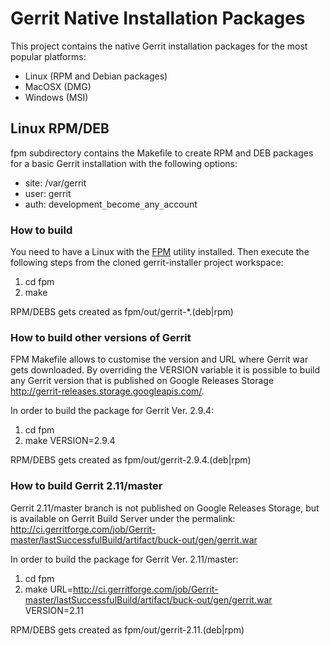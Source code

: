 Gerrit Native Installation Packages
===================================
This project contains the native Gerrit installation packages for the most
popular platforms:

- Linux (RPM and Debian packages)
- MacOSX (DMG)
- Windows (MSI)

Linux RPM/DEB
-------------
fpm subdirectory contains the Makefile to create RPM and DEB packages for
a basic Gerrit installation with the following options:

- site: /var/gerrit
- user: gerrit
- auth: development`_`become`_`any`_`account

### How to build

You need to have a Linux with the [FPM] utility installed.
Then execute the following steps from the cloned gerrit-installer project workspace:

1. cd fpm
2. make

RPM/DEBS gets created as fpm/out/gerrit-*.(deb|rpm)

### How to build other versions of Gerrit

FPM Makefile allows to customise the version and URL where Gerrit war gets downloaded.
By overriding the VERSION variable it is possible to build any Gerrit version that
is published on Google Releases Storage http://gerrit-releases.storage.googleapis.com/.

In order to build the package for Gerrit Ver. 2.9.4:

1. cd fpm
2. make VERSION=2.9.4

RPM/DEBS gets created as fpm/out/gerrit-2.9.4.(deb|rpm)

### How to build Gerrit 2.11/master

Gerrit 2.11/master branch is not published on Google Releases Storage, but is available
on Gerrit Build Server under the permalink: http://ci.gerritforge.com/job/Gerrit-master/lastSuccessfulBuild/artifact/buck-out/gen/gerrit.war

In order to build the package for Gerrit Ver. 2.11/master:

1. cd fpm
2. make URL=http://ci.gerritforge.com/job/Gerrit-master/lastSuccessfulBuild/artifact/buck-out/gen/gerrit.war VERSION=2.11

RPM/DEBS gets created as fpm/out/gerrit-2.11.(deb|rpm)

[FPM]:https://github.com/jordansissel/fpm

